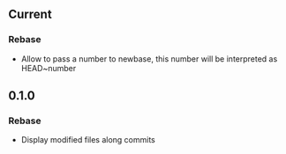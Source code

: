 ## Current
### Rebase
- Allow to pass a number to newbase, this number will be interpreted as HEAD~number

## 0.1.0
### Rebase
- Display modified files along commits